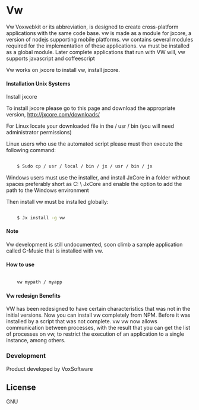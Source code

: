 # Vw

Vw Voxwebkit or its abbreviation, is designed to create cross-platform applications with the same code base.
vw is made as a module for jxcore, a version of nodejs supporting mobile platforms.
vw contains several modules required for the implementation of these applications.
vw must be installed as a global module. Later complete applications that run with VW will,
vw supports javascript and coffeescript

Vw works on jxcore to install vw, install jxcore.





#### Installation Unix Systems

Install jxcore

To install jxcore please go to this page and download the appropriate version, http://jxcore.com/downloads/

For Linux locate your downloaded file in the / usr / bin (you will need administrator permissions)

Linux users who use the automated script please must then execute the following command:

```sh

    $ Sudo cp / usr / local / bin / jx / usr / bin / jx

```


Windows users must use the installer, and install JxCore in a folder without spaces preferably short as C: \ JxCore and enable the option to add the path to the Windows environment

Then install vw must be installed globally:

```sh

    $ Jx install -g vw

```


#### Note
Vw development is still undocumented, soon climb a sample application called G-Music that is installed with vw.



#### How to use


```sh

    vw mypath / myapp

```


#### Vw redesign Benefits
VW has been redesigned to have certain characteristics that was not in the initial versions. Now you can install vw completely from NPM. Before it was installed by a script that was not complete.
vw vw now allows communication between processes, with the result that you can get the list of processes on vw, to restrict the execution of an application to a single instance, among others.


### Development
Product developed by VoxSoftware


License
----

GNU
